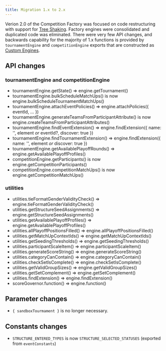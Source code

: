 ```yaml
---
title: Migration 1.x to 2.x
---
```


Verion 2.0 of the Competition Factory was focused on code restructuring with support for [Tree Shaking](https://developer.mozilla.org/en-US/docs/Glossary/Tree_shaking). Factory engines were consolidated and duplicated code was eliminated. There were very few API changes, and backwards capability for the majority of 1.x functions is provided by `tournamentEngine` and `competitionEngine` exports that are constructed as [Custom Engines](/docs/engines/custom-engines).

## API changes

### tournamentEngine and competitionEngine

- tournamentEngine.getState() => engine.getTournament()
- tournamentEngine.bulkScheduleMatchUps() is now engine.bulkScheduleTournamentMatchUps()
- tournamentEngine.attachEventPolicies() => engine.attachPolicies({ eventId, ... })
- tournamentEngine.generateTeamsFromParticipantAttribute() is now engine.createTeamsFromParticipantAttributes()
- tournamentEngine.findEventExtension() => engine.findExtension({ name: '', element _or_ eventId?, discover: true })
- tournamentEngine.findTournamentExtension() => engine.findExtension({ name: '', element _or_ discover: true })
- tournamentEngine.getAvailablePlayoffRounds() => engine.getAvailablePlayoffProfiles()
- competitionEngine.getParticipants() is now engine.getCompetitionParticipants()
- competitionEngine.competitionMatchUps() is now engine.getCompetitionMatchUps()

### utilities

- utilities.tieFormatGenderValidityCheck() => engine.tieFormatGenderValidityCheck()
- utilities.getStructureSeedAssignments() => engine.getStructureSeedAssignments()
- utilities.getAvailablePlayoffProfiles() => engine.getAvailablePlayoffProfiles()
- utilities.allPlayoffPositionsFilled() => engine.allPlayoffPositionsFilled()
- utilities.getMatchUpContextIds() => engine.getMatchUpContextIds()
- utilities.getSeedingThresholds() => engine.getSeedingThresholds()
- utilities.participantScaleItem() => engine.participantScaleItem()
- utilities.generateScoreString() => engine.generateScoreString()
- utilities.categoryCanContain() => engine.categoryCanContain()
- utilities.checkSetIsComplete() => engine.checkSetIsComplete()
- utilities.getValidGroupSizes() => engine.getValidGroupSizes()
- utilities.getSetComplement() => engine.getSetComplement()
- utilities.findExtension() => engine.findExtension()
- scoreGovernor.function() => engine.function()

## Parameter changes

- `{ sandboxTourmament }` is no longer necessary.

## Constants changes

- `STRUCTURE_ENTERED_TYPES` is now `STRUCTURE_SELECTED_STATUSES` (exported from `eventConstants`)
